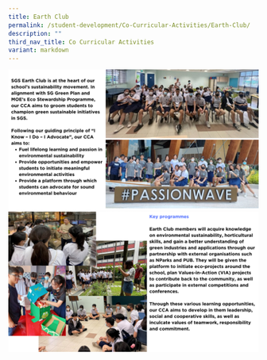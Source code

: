 ```yaml
---
title: Earth Club
permalink: /student-development/Co-Curricular-Activities/Earth-Club/
description: ""
third_nav_title: Co Curricular Activities
variant: markdown
---
```

![](/images/ccaearth2024__1_.png)
![](/images/ccaearth2024__2_.png)
